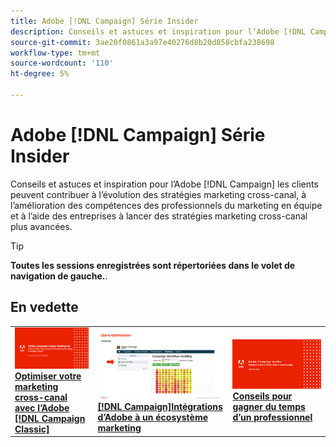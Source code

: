 ```yaml
---
title: Adobe [!DNL Campaign] Série Insider
description: Conseils et astuces et inspiration pour l’Adobe [!DNL Campaign] les clients peuvent contribuer à l’évolution des stratégies marketing cross-canal, à l’amélioration des compétences des professionnels du marketing en équipe et à l’aide des entreprises à lancer des stratégies marketing cross-canal plus avancées.
source-git-commit: 3ae20f0861a3a97e40276d8b20d858cbfa238698
workflow-type: tm+mt
source-wordcount: '110'
ht-degree: 5%

---
```


# Adobe [!DNL Campaign] Série Insider

Conseils et astuces et inspiration pour l’Adobe [!DNL Campaign] les clients peuvent contribuer à l’évolution des stratégies marketing cross-canal, à l’amélioration des compétences des professionnels du marketing en équipe et à l’aide des entreprises à lancer des stratégies marketing cross-canal plus avancées.

>[!TIP]
>
>**Toutes les sessions enregistrées sont répertoriées dans le volet de navigation de gauche.**.

## En vedette

<table>
  <tr>
   <td>
      <a href="2022/cross-channel.md">
      <img alt="Optimiser votre marketing cross-canal avec l’Adobe [!DNL Campaign Classic]" src="assets/cross-channel.png"/>
      </a>
      <div>
         <a href="./2022/cross-channel.md"><strong>Optimiser votre marketing cross-canal avec l’Adobe [!DNL Campaign Classic]</strong></a>
         <br/>
      </div>
   </td>
   <td>
      <a href="2022/integrations.md">
      <img alt="Adobe [!DNL Campaign] intégrations à un écosystème marketing" src="assets/integrations.png"/>
      </a>
      <div>
         <a href="./2022/integrations.md"><strong>[!DNL Campaign]Intégrations d’Adobe à un écosystème marketing</strong></a>
         <br/>
      </div>
   </td>
   <td>
      <a href="2022/tips.md">
      <img alt="Conseils pour gagner du temps d’un professionnel" src="./assets/tips.png"/>
      </a>
      <div>
         <a href="2022/tips.md"><strong>Conseils pour gagner du temps d’un professionnel</strong></a>
         <br/>
      </div>
   </td>
</table>
